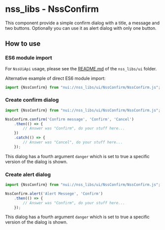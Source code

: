 # nss_libs - NssConfirm

This component provide a simple confirm dialog with a title, a message and two buttons. Optionally you can use it
as alert dialog with only one button.

## How to use

### ES6 module import

For `NssUiApi` usage, please see the [README.md](../README.md#load-components-via-api) of the `nss_libs/ui` folder.

Alternative example of direct ES6 module import:

```javascript
import {NssConfirm} from "nui://nss_libs/ui/NssConfirm/NssConfirm.js";
```

### Create confirm dialog

```javascript
import {NssConfirm} from "nui://nss_libs/ui/NssConfirm/NssConfirm.js";

NssConfirm.confirm('Confirm message', 'Confirm', 'Cancel')
    .then(() => {
        // Answer was "Confirm", do your stuff here...
    })
    .catch(() => {
        // Answer was "Cancel", do your stuff here...
    });
```

This dialog has a fourth argument `danger` which is set to true a specific version of the dialog is shown.

### Create alert dialog

```javascript
import {NssConfirm} from "nui://nss_libs/ui/NssConfirm/NssConfirm.js";

NssConfirm.alert('Alert Messege', 'Confirm')
    .then(() => {
        // Answer was "Confirm", do your stuff here...
    });
```

This dialog has a fourth argument `danger` which is set to true a specific version of the dialog is shown.